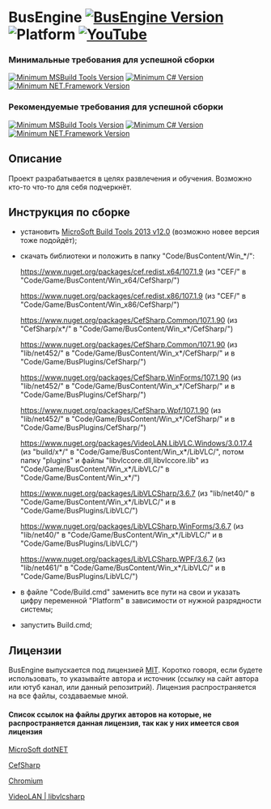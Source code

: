 # BusEngine [![BusEngine Version](https://img.shields.io/badge/Release-v0.2.0-black.svg?cacheSeconds=31536000)](https://github.com/BuslikDrev/BusEngine) ![Platform](https://img.shields.io/badge/Platform-Win--x64%20|%20Win--x86-purple.svg?cacheSeconds=31536000) [![YouTube](https://img.shields.io/youtube/views/R1MwBJZzpsk?style=social)](https://www.youtube.com/watch?v=R1MwBJZzpsk)

### Минимальные требования для успешной сборки
[![Minimum MSBuild Tools Version](https://img.shields.io/badge/MSBuild%20Tools-%20%3E%3D%20v12.0-orange.svg?cacheSeconds=31536000)](https://www.microsoft.com/ru-ru/download/details.aspx?id=40760)
[![Minimum C# Version](https://img.shields.io/badge/C%23%20%28CSharp%29-%20%3E%3D%20v5.0-blueviolet.svg?cacheSeconds=31536000)](https://learn.microsoft.com/ru-ru/dotnet/csharp/whats-new/csharp-version-history#c-version-50)
[![Minimum NET.Framework Version](https://img.shields.io/badge/NET.Framework-%20%3E%3D%20v4.5.2-blue.svg?cacheSeconds=31536000)](https://dotnet.microsoft.com/en-us/download/dotnet-framework)

### Рекомендуемые требования для успешной сборки
[![Minimum MSBuild Tools Version](https://img.shields.io/badge/MSBuild%20Tools-%20%3E%3D%20v14.0-orange.svg?cacheSeconds=31536000)](https://www.microsoft.com/ru-ru/download/details.aspx?id=48159)
[![Minimum C# Version](https://img.shields.io/badge/C%23%20%28CSharp%29-%20%3E%3D%20v6.0-blueviolet.svg?cacheSeconds=31536000)](https://learn.microsoft.com/ru-ru/dotnet/csharp/whats-new/csharp-version-history#c-version-60)
[![Minimum NET.Framework Version](https://img.shields.io/badge/NET.Framework-%20%3E%3D%20v4.6.0-blue.svg?cacheSeconds=31536000)](https://dotnet.microsoft.com/en-us/download/dotnet-framework)

## Описание

Проект разрабатывается в целях развлечения и обучения. Возможно кто-то что-то для себя подчеркнёт.

## Инструкция по сборке

- установить [MicroSoft Build Tools 2013 v12.0](https://www.microsoft.com/ru-ru/download/details.aspx?id=40760) (возможно новее версия тоже подойдёт);
- скачать библиотеки и положить в папку "Code/BusContent/Win_*/":

  https://www.nuget.org/packages/cef.redist.x64/107.1.9 (из "CEF/" в "Code/Game/BusContent/Win_x64/CefSharp/")

  https://www.nuget.org/packages/cef.redist.x86/107.1.9 (из "CEF/" в "Code/Game/BusContent/Win_x86/CefSharp/")

  https://www.nuget.org/packages/CefSharp.Common/107.1.90 (из "CefSharp/x*/" в "Code/Game/BusContent/Win_x*/CefSharp/")

  https://www.nuget.org/packages/CefSharp.Common/107.1.90 (из "lib/net452/" в "Code/Game/BusContent/Win_x*/CefSharp/" и в "Code/Game/BusPlugins/CefSharp/")

  https://www.nuget.org/packages/CefSharp.WinForms/107.1.90 (из "lib/net452/" в "Code/Game/BusContent/Win_x*/CefSharp/" и в "Code/Game/BusPlugins/CefSharp/")

  https://www.nuget.org/packages/CefSharp.Wpf/107.1.90 (из "lib/net452/" в "Code/Game/BusContent/Win_x*/CefSharp/" и в "Code/Game/BusPlugins/CefSharp/")

  https://www.nuget.org/packages/VideoLAN.LibVLC.Windows/3.0.17.4 (из "build/x*/" в "Code/Game/BusContent/Win_x*/LibVLC/", потом папку "plugins" и файлы "libvlccore.dll,libvlccore.lib" из "Code/Game/BusContent/Win_x*/LibVLC/" в "Code/Game/BusContent/Win_x*/")

  https://www.nuget.org/packages/LibVLCSharp/3.6.7 (из "lib/net40/" в "Code/Game/BusContent/Win_x*/LibVLC/" и в "Code/Game/BusPlugins/LibVLC/")

  https://www.nuget.org/packages/LibVLCSharp.WinForms/3.6.7 (из "lib/net40/" в "Code/Game/BusContent/Win_x*/LibVLC/" и в "Code/Game/BusPlugins/LibVLC/")

  https://www.nuget.org/packages/LibVLCSharp.WPF/3.6.7 (из "lib/net461/" в "Code/Game/BusContent/Win_x*/LibVLC/" и в "Code/Game/BusPlugins/LibVLC/")
- в файлe "Code/Build.cmd" заменить все пути на свои и указать цифру переменной "Platform" в зависимости от нужной разрядности системы;
- запустить Build.cmd;

## Лицензии

BusEngine выпускается под лицензией [MIT](https://github.com/BuslikDrev/BusEngine/blob/main/LICENSE). Коротко говоря, если будете использовать, то указывайте автора и источник (ссылку на сайт автора или ютуб канал, или данный репозитрий).
Лицензия распространяется на все файлы, создаваемые мной.

#### Список ссылок на файлы других авторов на которые, не распространяется данная лицензия, так как у них имеется своя лицензия
[MicroSoft dotNET](https://github.com/dotnet)

[CefSharp](https://github.com/cefsharp/CefSharp/tree/v107.1.90)

[Chromium](https://github.com/chromium/chromium)

[VideoLAN | libvlcsharp](https://github.com/videolan)
